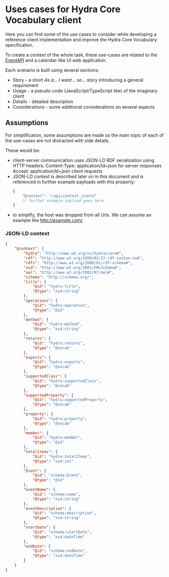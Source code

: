 # Uses cases for Hydra Core Vocabulary client

Here you can find some of the use cases to consider while developing a reference client implementation and
improve the Hydra Core Vocabulary specification.

To create a context of the whole task, these use-cases are related to the
[EventAPI](https://github.com/lanthaler/EventApiDemo) and a calendar-like UI web application.

Each scenario is built using several sections:

- Story - a short _As a... I want... so..._ story introducing a general requirement
- Usage - a pseudo-code (JavaScript/TypeScript like) of the imaginary client
- Details - detailed description
- Considerations - some additional considerations on several aspects

## Assumptions

For simplification, some assumptions are made so the main topic of each of the use-cases are not distracted with side details.

These would be:

- client-server communication uses JSON-LD RDF serialization using HTTP headers:
  Content-Type: application/ld+json for server responses
  Accept: application/ld+json client requests
- JSON-LD context is described later on in this document and is referenced in further example
  payloads with this property:
  ```javascript
  {
      "@context": "/api/context.jsonld"
      // further example payload goes here
  }
  ```
- to simplify, the host was dropped from all Urls. We can assume an example like http://example.com/.

### JSON-LD context
```json
{
    "@context": {
        "hydra": "http://www.w3.org/ns/hydra/core#",
        "rdf": "http://www.w3.org/1999/02/22-rdf-syntax-ns#",
        "rdfs": "http://www.w3.org/2000/01/rdf-schema#",
        "xsd": "http://www.w3.org/2001/XMLSchema#",
        "owl": "http://www.w3.org/2002/07/owl#",
        "schema": "http://schema.org/",
        "title": {
            "@id": "hydra:title",
            "@type": "xsd:string"
        },
        "operations": {
            "@id": "hydra:operation",
            "@type": "@id"
        },
        "method": {
            "@id": "hydra:method",
            "@type": "xsd:string"
        },
        "returns": {
            "@id": "hydra:returns",
            "@type": "@vocab"
        },
        "expects": {
            "@id": "hydra:expects",
            "@type": "@vocab"
        },
        "supportedClass": {
            "@id": "hydra:supportedClass",
            "@type": "@vocab"
        },
        "supportedProperty": {
            "@id": "hydra:supportedProperty",
            "@type": "@vocab"
        },
        "property": {
            "@id": "hydra:property",
            "@type": "@vocab"
        },
        "member": {
            "@id": "hydra:member",
            "@type": "@id"
        },
        "totalItems": {
            "@id": "hydra:totalItems",
            "@type": "xsd:int"
        },
        "Event": {
            "@id": "schema:Event",
            "@type": "@id"
        },
        "eventName": {
            "@id": "schema:name",
            "@type": "xsd:string"
        },
        "eventDescription": {
            "@id": "schema:description",
            "@type": "xsd:string"
        },
        "startDate": {
            "@id": "schema:startDate",
            "@type": "xsd:dateTime"
        },
        "endDate": {
            "@id": "schema:endDate",
            "@type": "xsd:dateTime"
        }
    }
}
```
